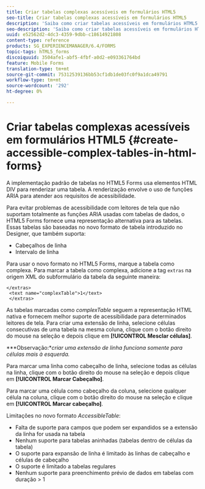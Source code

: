 ```yaml
---
title: Criar tabelas complexas acessíveis em formulários HTML5
seo-title: Criar tabelas complexas acessíveis em formulários HTML5
description: 'Saiba como criar tabelas acessíveis em formulários HTML5. '
seo-description: 'Saiba como criar tabelas acessíveis em formulários HTML5. '
uuid: e52562d2-4dc3-4359-9dbb-c18614921808
content-type: reference
products: SG_EXPERIENCEMANAGER/6.4/FORMS
topic-tags: hTML5_forms
discoiquuid: 3504afe1-abf5-4fbf-a0d2-e093361764bd
feature: Mobile Forms
translation-type: tm+mt
source-git-commit: 75312539136bb53cf1db1de03fc0f9a1dca49791
workflow-type: tm+mt
source-wordcount: '292'
ht-degree: 0%

---
```



# Criar tabelas complexas acessíveis em formulários HTML5 {#create-accessible-complex-tables-in-html-forms}

A implementação padrão de tabelas no HTML5 Forms usa elementos HTML DIV para renderizar uma tabela. A renderização envolve o uso de funções ARIA para atender aos requisitos de acessibilidade.

Para evitar problemas de acessibilidade com leitores de tela que não suportam totalmente as funções ARIA usadas com tabelas de dados, o HTML5 Forms fornece uma representação alternativa para as tabelas. Essas tabelas são baseadas no novo formato de tabela introduzido no Designer, que também suporta:

* Cabeçalhos de linha
* Intervalo de linha

Para usar o novo formato no HTML5 Forms, marque a tabela como complexa. Para marcar a tabela como complexa, adicione a tag `extras` na origem XML do subformulário da tabela da seguinte maneira:

```
</extras>
 <text name="complexTable">1</text>
 </extras>
```

As tabelas marcadas como *complexTable* seguem a representação HTML nativa e fornecem melhor suporte de acessibilidade para determinados leitores de tela.  Para criar uma extensão de linha, selecione células consecutivas de uma tabela na mesma coluna, clique com o botão direito do mouse na seleção e depois clique em **[!UICONTROL Mesclar células]**.

***Observação:**criar uma extensão de linha funciona somente para células mais à esquerda.*

Para marcar uma linha como cabeçalho de linha, selecione todas as células na linha, clique com o botão direito do mouse na seleção e depois clique em **[!UICONTROL Marcar Cabeçalho]**.

Para marcar uma célula como cabeçalho da coluna, selecione qualquer célula na coluna, clique com o botão direito do mouse na seleção e clique em **[!UICONTROL Marcar cabeçalho]**.

Limitações no novo formato *AccessibleTable*:

* Falta de suporte para campos que podem ser expandidos se a extensão da linha for usada na tabela
* Nenhum suporte para tabelas aninhadas (tabelas dentro de células da tabela)
* O suporte para expansão de linha é limitado às linhas de cabeçalho e células de cabeçalho
* O suporte é limitado a tabelas regulares
* Nenhum suporte para preenchimento prévio de dados em tabelas com duração > 1

